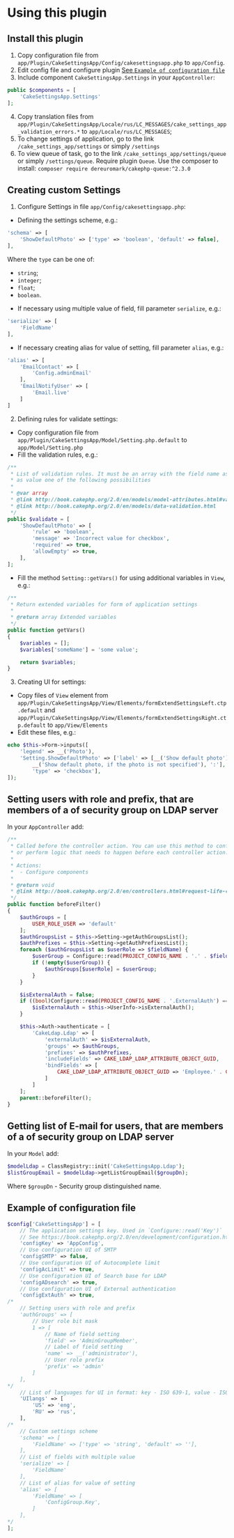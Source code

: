 # Using this plugin

## Install this plugin

1. Copy configuration file from `app/Plugin/CakeSettingsApp/Config/cakesettingsapp.php` to `app/Config`.
2. Edit config file and configure plugin [See `Example of configuration file`](#example-of-configuration-file)
3. Include component `CakeSettingsApp.Settings` in your `AppController`:
```php
public $components = [
    'CakeSettingsApp.Settings'
];
```
4. Copy translation files from `app/Plugin/CakeSettingsApp/Locale/rus/LC_MESSAGES/cake_settings_app_validation_errors.*` to
`app/Locale/rus/LC_MESSAGES`;
5. To change settings of application, go to the link `/cake_settings_app/settings` or simply `/settings`
6. To view queue of task, go to the link `/cake_settings_app/settings/queue` or simply `/settings/queue`.
  Require plugin `Queue`. Use the composer to install: `composer require dereuromark/cakephp-queue:^2.3.0`

## Creating сustom Settings

1. Configure Settings in file `app/Config/cakesettingsapp.php`:
- Defining the settings scheme, e.g.:
```php
'schema' => [
    'ShowDefaultPhoto' => ['type' => 'boolean', 'default' => false],
],
```
Where the `type` can be one of:
* `string`;
* `integer`;
* `float`;
* `boolean`.
- If necessary using multiple value of field, fill parameter `serialize`, e.g.:
```php
'serialize' => [
    'FieldName'
],
```
- If necessary creating alias for value of setting, fill parameter `alias`, e.g.:
```php
'alias' => [
    'EmailContact' => [
        'Config.adminEmail'
    ],
    'EmailNotifyUser' => [
        'Email.live'
    ]
]
```
2. Defining rules for validate settings:
- Copy configuration file from `app/Plugin/CakeSettingsApp/Model/Setting.php.default` to `app/Model/Setting.php`
- Fill the validation rules, e.g.:
```php
/**
 * List of validation rules. It must be an array with the field name as key and using
 * as value one of the following possibilities
 *
 * @var array
 * @link http://book.cakephp.org/2.0/en/models/model-attributes.html#validate
 * @link http://book.cakephp.org/2.0/en/models/data-validation.html
 */
public $validate = [
    'ShowDefaultPhoto' => [
        'rule' => 'boolean',
        'message' => 'Incorrect value for checkbox',
        'required' => true,
        'allowEmpty' => true,
    ],
];
```
- Fill the method `Setting::getVars()` for using additional variables in `View`, e.g.:
```php
/**
 * Return extended variables for form of application settings
 *
 * @return array Extended variables
 */
public function getVars()
{
    $variables = [];
    $variables['someName'] = 'some value';

    return $variables;
}
```
3. Creating UI for settings:
- Copy files of `View` element from `app/Plugin/CakeSettingsApp/View/Elements/formExtendSettingsLeft.ctp.default` and 
`app/Plugin/CakeSettingsApp/View/Elements/formExtendSettingsRight.ctp.default` to `app/View/Elements`
- Edit these files, e.g.:
```php
echo $this->Form->inputs([
    'legend' => __('Photo'),
    'Setting.ShowDefaultPhoto' => ['label' => [__('Show default photo'),
        __('Show default photo, if the photo is not specified'), ':'],
        'type' => 'checkbox'],
]);
```

## Setting users with role and prefix, that are members of a of security group on LDAP server

In your `AppController` add:
```php
/**
 * Called before the controller action. You can use this method to configure and customize components
 * or perform logic that needs to happen before each controller action.
 *
 * Actions:
 *  - Configure components
 *
 * @return void
 * @link http://book.cakephp.org/2.0/en/controllers.html#request-life-cycle-callbacks
 */
public function beforeFilter()
{
    $authGroups = [
        USER_ROLE_USER => 'default'
    ];
    $authGroupsList = $this->Setting->getAuthGroupsList();
    $authPrefixes = $this->Setting->getAuthPrefixesList();
    foreach ($authGroupsList as $userRole => $fieldName) {
        $userGroup = Configure::read(PROJECT_CONFIG_NAME . '.' . $fieldName);
        if (!empty($userGroup)) {
            $authGroups[$userRole] = $userGroup;
        }
    }

    $isExternalAuth = false;
    if ((bool)Configure::read(PROJECT_CONFIG_NAME . '.ExternalAuth') == true) {
        $isExternalAuth = $this->UserInfo->isExternalAuth();
    }

    $this->Auth->authenticate = [
        'CakeLdap.Ldap' => [
            'externalAuth' => $isExternalAuth,
            'groups' => $authGroups,
            'prefixes' => $authPrefixes,
            'includeFields' => CAKE_LDAP_LDAP_ATTRIBUTE_OBJECT_GUID,
            'bindFields' => [
                CAKE_LDAP_LDAP_ATTRIBUTE_OBJECT_GUID => 'Employee.' . CAKE_LDAP_LDAP_ATTRIBUTE_OBJECT_GUID
            ]
        ]
    ];
    parent::beforeFilter();
}
```

## Getting list of E-mail for users, that are members of a of security group on LDAP server

In your `Model` add:
```php
$modelLdap = ClassRegistry::init('CakeSettingsApp.Ldap');
$listGroupEmail = $modelLdap->getListGroupEmail($groupDn);
```
Where `$groupDn` - Security group distinguished name.

## Example of configuration file
```php
$config['CakeSettingsApp'] = [
    // The application settings key. Used in `Configure::read('Key')`
    // See https://book.cakephp.org/2.0/en/development/configuration.html#Configure::read
    'configKey' => 'AppConfig',
    // Use configuration UI of SMTP
    'configSMTP' => false,
    // Use configuration UI of Autocomplete limit
    'configAcLimit' => true,
    // Use configuration UI of Search base for LDAP
    'configADsearch' => true,
    // Use configuration UI of External authentication
    'configExtAuth' => true,
/*
    // Setting users with role and prefix
    'authGroups' => [
        // User role bit mask
        1 => [
            // Name of field setting
            'field' => 'AdminGroupMember',
            // Label of field setting
            'name' => __('administrator'),
            // User role prefix
            'prefix' => 'admin'
        ]
    ],
*/
    // List of languages for UI in format: key - ISO 639-1, value - ISO 639-2
    'UIlangs' => [
        'US' => 'eng',
        'RU' => 'rus',
    ],
/*
    // Custom settings scheme
    'schema' => [
        'FieldName' => ['type' => 'string', 'default' => ''],
    ],
    // List of fields with multiple value
    'serialize' => [
        'FieldName'
    ],
    // List of alias for value of setting
    'alias' => [
        'FieldName' => [
            'ConfigGroup.Key',
        ]
    ],
*/
];

```